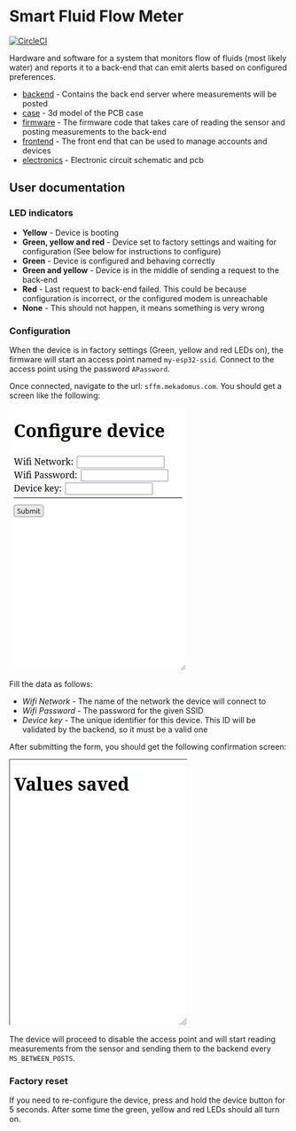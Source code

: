 # Smart Fluid Flow Meter

[![CircleCI](https://dl.circleci.com/status-badge/img/gh/mekadomus/smart-fluid-flow-meter/tree/master.svg?style=svg)](https://dl.circleci.com/status-badge/redirect/gh/mekadomus/smart-fluid-flow-meter/tree/master)

Hardware and software for a system that monitors flow of fluids (most likely water) and reports it to a back-end that can emit alerts based on configured preferences.

- [backend](/backend/) - Contains the back end server where measurements will be posted
- [case](/case/) - 3d model of the PCB case
- [firmware](/firmware/) - The firmware code that takes care of reading the sensor and posting measurements to the back-end
- [frontend](/frontend/) - The front end that can be used to manage accounts and devices
- [electronics](/electronics/) - Electronic circuit schematic and pcb

## User documentation

### LED indicators

- **Yellow** - Device is booting
- **Green, yellow and red** - Device set to factory settings and waiting for configuration (See below for instructions to configure)
- **Green** - Device is configured and behaving correctly
- **Green and yellow** - Device is in the middle of sending a request to the back-end
- **Red** - Last request to back-end failed. This could be because configuration is incorrect, or the configured modem is unreachable
- **None** - This should not happen, it means something is very wrong

### Configuration

When the device is in factory settings (Green, yellow and red LEDs on), the firmware will start an access point named `my-esp32-ssid`. Connect to the access point using the password `APassword`.

Once connected, navigate to the url: `sffm.mekadomus.com`. You should get a screen like the following:

![Configure device screen](/docs/assets/config-screen.png)
<config screen>

Fill the data as follows:
- *Wifi Network* - The name of the network the device will connect to
- *Wifi Password* - The password for the given SSID
- *Device key* - The unique identifier for this device. This ID will be validated by the backend, so it must be a valid one

After submitting the form, you should get the following confirmation screen:

![Configuration saved screen](/docs/assets/saved-screen.png)

The device will proceed to disable the access point and will start reading measurements from the sensor and sending them to the backend every  `MS_BETWEEN_POSTS`.

### Factory reset

If you need to re-configure the device, press and hold the device button for 5 seconds. After some time the green, yellow and red LEDs should all turn on.
